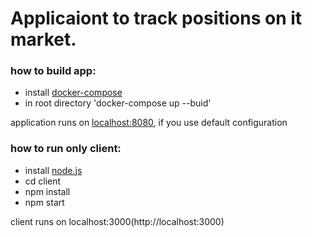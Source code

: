 # Applicaiont to track positions on it market.

### how to build app:

* install [docker-compose](https://docs.docker.com/compose/install/)
* in root directory 'docker-compose up --buid'

application runs on [localhost:8080](http://localhost:8080), if you use default configuration

### how to run only client:

* install [node.js](https://nodejs.org/en/)
* cd client
* npm install
* npm start

client runs on localhost:3000(http://localhost:3000)
 
